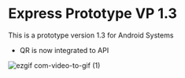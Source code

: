 # Express Prototype VP 1.3

This is a prototype version 1.3 for Android Systems

- QR is now integrated to API


![ezgif com-video-to-gif (1)](https://user-images.githubusercontent.com/49036494/97219488-26227080-17db-11eb-8b6a-734a9ec3b93f.gif)
